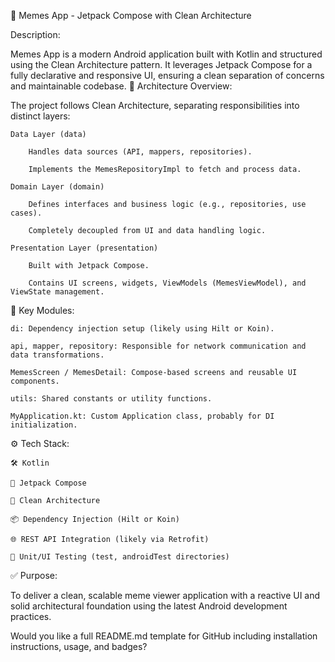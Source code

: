 📱 Memes App - Jetpack Compose with Clean Architecture

Description:

Memes App is a modern Android application built with Kotlin and structured using the Clean Architecture pattern. It leverages Jetpack Compose for a fully declarative and responsive UI, ensuring a clean separation of concerns and maintainable codebase.
🧱 Architecture Overview:

The project follows Clean Architecture, separating responsibilities into distinct layers:

    Data Layer (data)

        Handles data sources (API, mappers, repositories).

        Implements the MemesRepositoryImpl to fetch and process data.

    Domain Layer (domain)

        Defines interfaces and business logic (e.g., repositories, use cases).

        Completely decoupled from UI and data handling logic.

    Presentation Layer (presentation)

        Built with Jetpack Compose.

        Contains UI screens, widgets, ViewModels (MemesViewModel), and ViewState management.

🧩 Key Modules:

    di: Dependency injection setup (likely using Hilt or Koin).

    api, mapper, repository: Responsible for network communication and data transformations.

    MemesScreen / MemesDetail: Compose-based screens and reusable UI components.

    utils: Shared constants or utility functions.

    MyApplication.kt: Custom Application class, probably for DI initialization.

⚙️ Tech Stack:

    🛠️ Kotlin

    🎨 Jetpack Compose

    🧱 Clean Architecture

    📦 Dependency Injection (Hilt or Koin)

    🌐 REST API Integration (likely via Retrofit)

    🧪 Unit/UI Testing (test, androidTest directories)

✅ Purpose:

To deliver a clean, scalable meme viewer application with a reactive UI and solid architectural foundation using the latest Android development practices.

Would you like a full README.md template for GitHub including installation instructions, usage, and badges?
